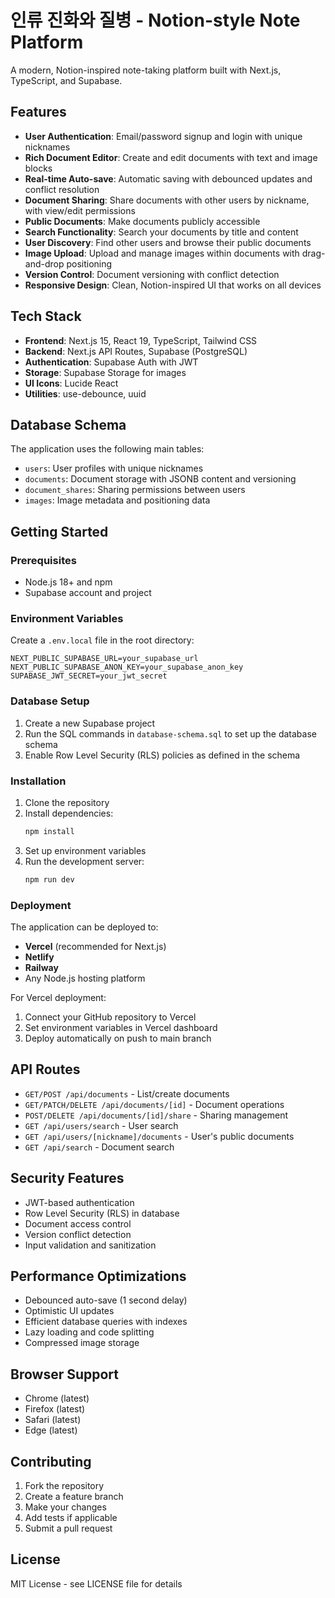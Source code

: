 # 인류 진화와 질병 - Notion-style Note Platform

A modern, Notion-inspired note-taking platform built with Next.js, TypeScript, and Supabase.

## Features

- **User Authentication**: Email/password signup and login with unique nicknames
- **Rich Document Editor**: Create and edit documents with text and image blocks
- **Real-time Auto-save**: Automatic saving with debounced updates and conflict resolution
- **Document Sharing**: Share documents with other users by nickname, with view/edit permissions
- **Public Documents**: Make documents publicly accessible
- **Search Functionality**: Search your documents by title and content
- **User Discovery**: Find other users and browse their public documents
- **Image Upload**: Upload and manage images within documents with drag-and-drop positioning
- **Version Control**: Document versioning with conflict detection
- **Responsive Design**: Clean, Notion-inspired UI that works on all devices

## Tech Stack

- **Frontend**: Next.js 15, React 19, TypeScript, Tailwind CSS
- **Backend**: Next.js API Routes, Supabase (PostgreSQL)
- **Authentication**: Supabase Auth with JWT
- **Storage**: Supabase Storage for images
- **UI Icons**: Lucide React
- **Utilities**: use-debounce, uuid

## Database Schema

The application uses the following main tables:
- `users`: User profiles with unique nicknames
- `documents`: Document storage with JSONB content and versioning
- `document_shares`: Sharing permissions between users
- `images`: Image metadata and positioning data

## Getting Started

### Prerequisites

- Node.js 18+ and npm
- Supabase account and project

### Environment Variables

Create a `.env.local` file in the root directory:

```env
NEXT_PUBLIC_SUPABASE_URL=your_supabase_url
NEXT_PUBLIC_SUPABASE_ANON_KEY=your_supabase_anon_key
SUPABASE_JWT_SECRET=your_jwt_secret
```

### Database Setup

1. Create a new Supabase project
2. Run the SQL commands in `database-schema.sql` to set up the database schema
3. Enable Row Level Security (RLS) policies as defined in the schema

### Installation

1. Clone the repository
2. Install dependencies:
   ```bash
   npm install
   ```
3. Set up environment variables
4. Run the development server:
   ```bash
   npm run dev
   ```

### Deployment

The application can be deployed to:
- **Vercel** (recommended for Next.js)
- **Netlify**
- **Railway**
- Any Node.js hosting platform

For Vercel deployment:
1. Connect your GitHub repository to Vercel
2. Set environment variables in Vercel dashboard
3. Deploy automatically on push to main branch

## API Routes

- `GET/POST /api/documents` - List/create documents
- `GET/PATCH/DELETE /api/documents/[id]` - Document operations
- `POST/DELETE /api/documents/[id]/share` - Sharing management
- `GET /api/users/search` - User search
- `GET /api/users/[nickname]/documents` - User's public documents
- `GET /api/search` - Document search

## Security Features

- JWT-based authentication
- Row Level Security (RLS) in database
- Document access control
- Version conflict detection
- Input validation and sanitization

## Performance Optimizations

- Debounced auto-save (1 second delay)
- Optimistic UI updates
- Efficient database queries with indexes
- Lazy loading and code splitting
- Compressed image storage

## Browser Support

- Chrome (latest)
- Firefox (latest)
- Safari (latest)
- Edge (latest)

## Contributing

1. Fork the repository
2. Create a feature branch
3. Make your changes
4. Add tests if applicable
5. Submit a pull request

## License

MIT License - see LICENSE file for details